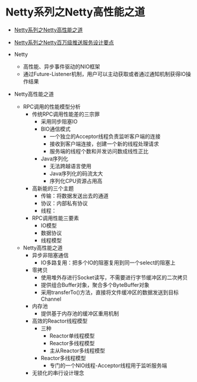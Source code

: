 

# Netty系列之Netty高性能之道

* [Netty系列之Netty高性能之道 ](http://www.infoq.com/cn/articles/netty-high-performance)
* [Netty系列之Netty百万级推送服务设计要点 ](http://www.infoq.com/cn/articles/netty-million-level-push-service-design-points/)

* Netty
  * 高性能、异步事件驱动的NIO框架
  * 通过Future-Listener机制，用户可以主动获取或者通过通知机制获得IO操作结果
* Netty高性能之道
  * RPC调用的性能模型分析
    * 传统RPC调用性能差的三宗罪
      * 采用同步阻塞IO
      * BIO通信模式
        * 一个独立的Acceptor线程负责监听客户端的连接
        * 接收到客户端连接，创建一个新的线程处理请求
        * 服务端的线程个数和并发访问数成线性正比
      * Java序列化
        * 无法跨越语言使用
        * Java序列化的码流太大
        * 序列化CPU资源占用高
    * 高新能的三个主题
      * 传输：将数据发送出去的通道
      * 协议：内部私有协议
      * 线程：
    * RPC调用性能三要素
      * IO模型
      * 数据协议
      * 线程模型
  * Netty高性能之道
    * 异步非阻塞通信
      * IO多路复用：把多个IO的阻塞复用到同一个select的阻塞上
    * 零拷贝
      * 使用堆外存进行Socket读写，不需要进行字节缓冲区的二次拷贝
      * 提供组合Buffer对象，聚合多个ByteBuffer对象
      * 采用transferTo()方法，直接将文件缓冲区的数据发送到目标Channel
    * 内存池
      * 提供基于内存池的缓冲区重用机制
    * 高效的Reactor线程模型
      * 三种
        * Reactor单线程模型
        * Reactor多线程模型
        * 主从Reactor多线程模型
      * Reactor多线程模型
        * 专门的一个NIO线程-Acceptor线程用于监听服务端
    * 无锁化的串行设计理念
